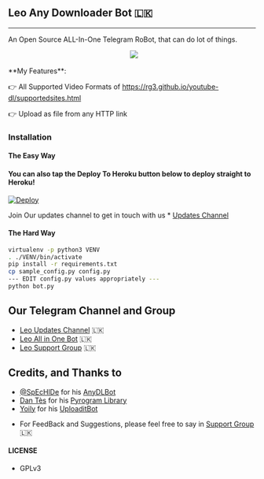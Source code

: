 ## Leo Any Downloader Bot 🇱🇰
---

An Open Source ALL-In-One Telegram RoBot, that can do lot of things.
<p align="center">
  <img src="https://telegra.ph/file/61d947f9b545e348e42ba.jpg"></p>
**My Features**:

👉 All Supported Video Formats of https://rg3.github.io/youtube-dl/supportedsites.html

👉 Upload as file from any HTTP link

### Installation

#### The Easy Way

#### You can also tap the Deploy To Heroku button below to deploy straight to Heroku!

[![Deploy](https://www.herokucdn.com/deploy/button.svg)](https://heroku.com/deploy?template=https://github.com/Naviya2/LeoAnyDLBot/tree/main)

Join Our updates channel to get in touch with us * [Updates Channel](https://telegram.dog/new_ehi)

#### The Hard Way

```sh
virtualenv -p python3 VENV
. ./VENV/bin/activate
pip install -r requirements.txt
cp sample_config.py config.py
--- EDIT config.py values appropriately ---
python bot.py
```
## Our Telegram Channel and Group

* [Leo Updates Channel](https://telegram.dog/new_ehi) 🇱🇰
* [Leo All in One Bot](https://telegram.dog/leoinlinesearchbot) 🇱🇰
* [Leo Support Group](https://telegram.dog/leosupportx) 🇱🇰

## Credits, and Thanks to

* [@SpEcHlDe](https://telegram.dog/ThankTelegram) for his [AnyDLBot](https://telegram.dog/AnyDLBot)
* [Dan Tès](https://telegram.dog/haskell) for his [Pyrogram Library](https://github.com/pyrogram/pyrogram)
* [Yoily](https://telegram.dog/YoilyL) for his [UploaditBot](https://telegram.dog/UploaditBot)

- For FeedBack and Suggestions, please feel free to say in [Support Group](https://telegram.dog/leosupportx) 🇱🇰

#### LICENSE
- GPLv3
